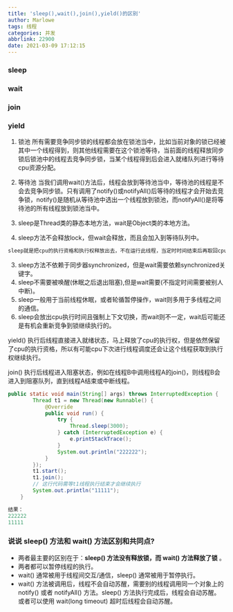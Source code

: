 ```yaml
---
title: 'sleep(),wait(),join(),yield()的区别'
author: Marlowe
tags: 线程
categories: 并发
abbrlink: 22900
date: 2021-03-09 17:12:15
---
```

<!--more-->

### sleep

### wait


### join


### yield


1. 锁池
所有需要竞争同步锁的线程都会放在锁池当中，比如当前对象的锁已经被其中一个线程得到，则其他线程需要在这个锁池等待，当前面的线程释放同步锁后锁池中的线程去竞争同步锁，当某个线程得到后会进入就绪队列进行等待cpu资源分配。
2. 等待池
当我们调用wait()方法后，线程会放到等待池当中，等待池的线程是不会去竞争同步锁。只有调用了notify()或notifyAll()后等待的线程才会开始去竞争锁，notify()是随机从等待池中选出一个线程放到锁池，而notifyAll()是将等待池的所有线程放到锁池当中。


1. sleep是Thread类的静态本地方法，wait是Object类的本地方法。
2. sleep方法不会释放lock，但wait会释放，而且会加入到等待队列中。
```java
sleep就是把cpu的执行资格和执行权释放出去，不在运行此线程，当定时时间结束后再取回cpu资源，参与cpu的调度，获取到cpu资源后就可以继续运行了。而如果sleep时线程有所，那么sleep不会释放这个锁，而是把锁带着进入了冻结状态，也就是说其他需要这个锁的线程根本不可能获取到这个锁。也即无法执行程序。如果在睡眠期间其他线程调用了这个线程的interrupt方法，那么这个线程也会抛出interruptexception异常返回，这个点和wait是一样的。
```
3. sleep方法不依赖于同步器synchronized，但是wait需要依赖synchronized关键字。
4. sleep不需要被唤醒(休眠之后退出阻塞),但是wait需要(不指定时间需要被别人中断)。
5. sleep一般用于当前线程休眠，或者轮循暂停操作，wait则多用于多线程之间的通信。
6. sleep会放出cpu执行时间且强制上下文切换，而wait则不一定，wait后可能还是有机会重新竞争到锁继续执行的。

yield() 执行后线程直接进入就绪状态，马上释放了cpu的执行权，但是依然保留了cpu的执行资格，所以有可能cpu下次进行线程调度还会让这个线程获取到执行权继续执行。

join() 执行后线程进入阻塞状态，例如在线程B中调用线程A的join()，则线程B会进入到阻塞队列，直到线程A结束或中断线程。
```java
public static void main(String[] args) throws InterruptedException {
        Thread t1 = new Thread(new Runnable() {
            @Override
            public void run() {
                try {
                    Thread.sleep(3000);
                } catch (InterruptedException e) {
                    e.printStackTrace();
                }
                System.out.println("222222");
            }
        });
        t1.start();
        t1.join();
        // 这行代码需等t1线程执行结束才会继续执行
        System.out.println("11111");
    }
```
```java
结果：
222222
11111
```

### 说说 sleep() 方法和 wait() 方法区别和共同点?

* 两者最主要的区别在于：**sleep() 方法没有释放锁，而 wait() 方法释放了锁** 。
* 两者都可以暂停线程的执行。
* wait() 通常被用于线程间交互/通信，sleep() 通常被用于暂停执行。
* wait() 方法被调用后，线程不会自动苏醒，需要别的线程调用同一个对象上的 notify() 或者 notifyAll() 方法。sleep() 方法执行完成后，线程会自动苏醒。或者可以使用 wait(long timeout) 超时后线程会自动苏醒。
